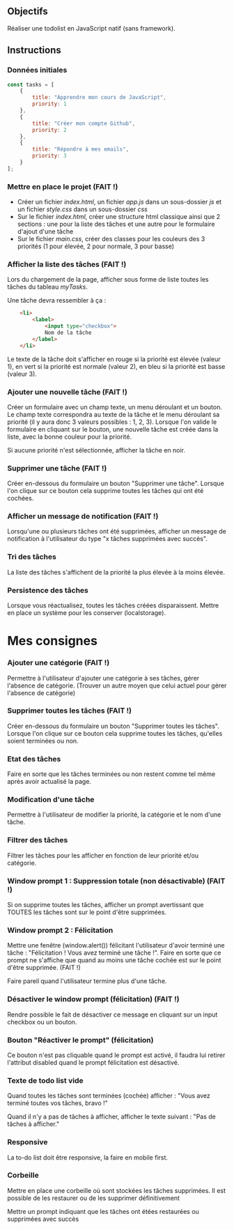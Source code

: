 ## Objectifs

Réaliser une todolist en JavaScript natif (sans framework).

## Instructions

### Données initiales

```javascript
const tasks = [
    {
        title: "Apprendre mon cours de JavaScript",
        priority: 1
    },
    {
        title: "Créer mon compte Github",
        priority: 2
    },
    {
        title: "Répondre à mes emails",
        priority: 3
    }
];
```

### Mettre en place le projet  (FAIT !)

* Créer un fichier *index.html*, un fichier *app.js* dans un sous-dossier *js* et un fichier *style.css* dans un sous-dossier *css*
* Sur le fichier *index.html*, créer une structure html classique ainsi que 2 sections : une pour la liste des tâches et une autre pour le formulaire d'ajout d'une tâche
* Sur le fichier *main.css*, créer des classes pour les couleurs des 3 priorités (1 pour élevée, 2 pour normale, 3 pour basse)

### Afficher la liste des tâches (FAIT !)

Lors du chargement de la page, afficher sous forme de liste toutes les tâches du tableau *myTasks*.

Une tâche devra ressembler à ça :
```html
    <li>
        <label>
            <input type="checkbox">
            Nom de la tâche
        </label>
    </li>
```

Le texte de la tâche doit s'afficher en rouge si la priorité est élevée (valeur 1), en vert si la priorité est normale (valeur 2), en bleu si la priorité est basse (valeur 3).

### Ajouter une nouvelle tâche (FAIT !)

Créer un formulaire avec un champ texte, un menu déroulant et un bouton. Le champ texte correspondra au texte de la tâche et le menu déroulant sa priorité (il y aura donc 3 valeurs possibles : 1, 2, 3). Lorsque l'on valide le formulaire en cliquant sur le bouton, une nouvelle tâche est créée dans la liste, avec la bonne couleur pour la priorité.

Si aucune priorité n'est sélectionnée, afficher la tâche en noir.

### Supprimer une tâche (FAIT !)

Créer en-dessous du formulaire un bouton "Supprimer une tâche". Lorsque l'on clique sur ce bouton cela supprime toutes les tâches qui ont été cochées.

### Afficher un message de notification (FAIT !)

Lorsqu'une ou plusieurs tâches ont été supprimées, afficher un message de notification à l'utilisateur du type "x tâches supprimées avec succès".

### Tri des tâches

La liste des tâches s'affichent de la priorité la plus élevée à la moins élevée.

### Persistence des tâches

Lorsque vous réactualisez, toutes les tâches créées disparaissent. Mettre en place un système pour les conserver (localstorage).


# Mes consignes


### Ajouter une catégorie (FAIT !)

Permettre à l'utilisateur d'ajouter une catégorie à ses tâches, gérer l'absence de catégorie. (Trouver un autre moyen que celui actuel pour gérer l'absence de catégorie)

### Supprimer toutes les tâches (FAIT !)

Créer en-dessous du formulaire un bouton "Supprimer toutes les tâches". Lorsque l'on clique sur ce bouton cela supprime toutes les tâches, qu'elles soient terminées ou non.

### Etat des tâches

Faire en sorte que les tâches terminées ou non restent comme tel même après avoir actualisé la page.

### Modification d'une tâche

Permettre à l'utilisateur de modifier la priorité, la catégorie et le nom d'une tâche.

### Filtrer des tâches

Filtrer les tâches pour les afficher en fonction de leur priorité et/ou catégorie.

### Window prompt 1 : Suppression totale (non désactivable) (FAIT !)

Si on supprime toutes les tâches, afficher un prompt avertissant que TOUTES les tâches sont sur le point d'être supprimées.

### Window prompt 2 : Félicitation

Mettre une fenêtre (window.alert()) félicitant l'utilisateur d'avoir terminé une tâche : "Félicitation ! Vous avez terminé une tâche !". Faire en sorte que ce prompt ne s'affiche que quand au moins une tâche cochée est sur le point d'être supprimée. (FAIT !)

Faire pareil quand l'utilisateur termine plus d'une tâche.

### Désactiver le window prompt (félicitation) (FAIT !)

Rendre possible le fait de désactiver ce message en cliquant sur un input checkbox ou un bouton.

### Bouton "Réactiver le prompt" (félicitation)

Ce bouton n'est pas cliquable quand le prompt est activé, il faudra lui retirer l'attribut disabled quand le prompt félicitation est désactivé.

### Texte de todo list vide

Quand toutes les tâches sont terminées (cochée) afficher : "Vous avez terminé toutes vos tâches, bravo !"

Quand il n'y a pas de tâches à afficher, afficher le texte suivant : "Pas de tâches à afficher."

### Responsive

La to-do list doit être responsive, la faire en mobile first.

### Corbeille

Mettre en place une corbeille où sont stockées les tâches supprimées. Il est possible de les restaurer ou de les supprimer définitivement

Mettre un prompt indiquant que les tâches ont étées restaurées ou supprimées avec succès
